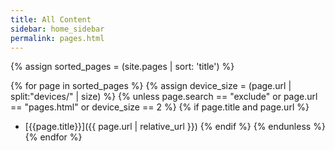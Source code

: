 ```yaml
---
title: All Content
sidebar: home_sidebar
permalink: pages.html
---
```


{% assign sorted_pages = (site.pages | sort: 'title') %}

{% for page in sorted_pages %}
{% assign device_size = (page.url | split:"devices/" | size) %}
{% unless page.search == "exclude" or page.url == "pages.html" or device_size == 2 %}
{% if page.title and page.url %}
- [{{page.title}}]({{ page.url | relative_url }})
{% endif %}
{% endunless %}
{% endfor %}
